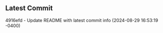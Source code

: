 
## Latest Commit
4916efd - Update README with latest commit info (2024-08-29 16:53:19 -0400) <Yunxi-Zhou>
